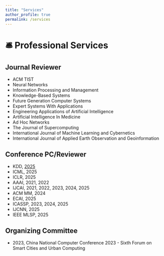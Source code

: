 ```yaml
---
title: "Services"
author_profile: true
permalink: /services
---
```


# 🛎 Professional Services

## Journal Reviewer
- ACM TIST
- Neural Networks 
- Information Processing and Management
- Knowledge-Based Systems
- Future Generation Computer Systems
- Expert Systems With Applications
- Engineering Applications of Artificial Intelligence
- Artificial Intelligence In Medicine
- Ad Hoc Networks
- The Journal of Supercomputing
- International Journal of Machine Learning and Cybernetics
- International Journal of Applied Earth Observation and Geoinformation

## Conference PC/Reviewer
- KDD, <a href="https://kdd2025.kdd.org/research-track-program-committee/">2025</a>
- ICML, 2025
- ICLR, 2025
- AAAI, 2021, 2022
- IJCAI, 2021, 2022, 2023, 2024, 2025
- ACM MM, 2024
- ECAI, 2025
- ICASSP, 2023, 2024, 2025
- IJCNN, 2025
- IEEE MLSP, 2025

## Organizing Committee
- 2023, China National Computer Conference 2023 - Sixth Forum on Smart Cities and Urban Computing
